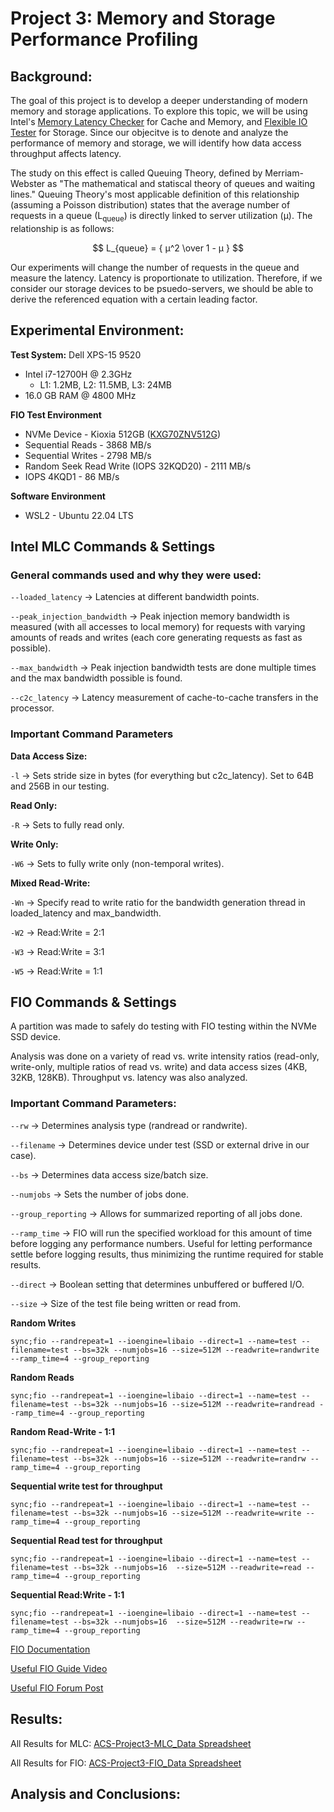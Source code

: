 # Project 3: Memory and Storage Performance Profiling

## Background:

The goal of this project is to develop a deeper understanding of modern memory and storage applications. To explore this topic, we will be using Intel's [Memory Latency Checker](https://www.intel.com/content/www/us/en/developer/articles/tool/intelr-memory-latency-checker.html) for Cache and Memory, and [Flexible IO Tester](https://github.com/axboe/fio) for Storage. Since our objecitve is to denote and analyze the performance of memory and storage, we will identify how data access throughput affects latency.

The study on this effect is called Queuing Theory, defined by Merriam-Webster as "The mathematical and statiscal theory of queues and waiting lines." Queuing Theory's most applicable definition of this relationship (assuming a Poisson distribution) states that the average number of requests in a queue (L<sub>queue</sub>) is directly linked to server utilization (μ). The relationship is as follows:

$$ L_{queue} = { μ^2 \over  1 - μ } $$

Our experiments will change the number of requests in the queue and measure the latency. Latency is proportionate to utilization. Therefore, if we consider our storage devices to be psuedo-servers, we should be able to derive the referenced equation with a certain leading factor.


## Experimental Environment:

**Test System:** Dell XPS-15 9520
* Intel i7-12700H @ 2.3GHz
  - L1: 1.2MB, L2: 11.5MB, L3: 24MB
* 16.0 GB RAM @ 4800 MHz

**FIO Test Environment**
* NVMe Device - Kioxia 512GB ([KXG70ZNV512G](https://www.harddrivebenchmark.net/hdd.php?hdd=NVMe%20KXG70ZNV512G%20NVMe%20KIOXIA%20512GB&id=29707))
* Sequential Reads - 3868 MB/s
* Sequential Writes - 2798 MB/s
* Random Seek Read Write (IOPS 32KQD20) - 2111 MB/s
* IOPS 4KQD1 - 86 MB/s

**Software Environment**
* WSL2 - Ubuntu 22.04 LTS

## Intel MLC Commands & Settings

### General commands used and why they were used:

`--loaded_latency` &rarr; Latencies at different bandwidth points.

`--peak_injection_bandwidth` &rarr; Peak injection memory bandwidth is measured (with all accesses to local memory) for requests with varying amounts of reads and writes (each core generating requests as fast as possible).

`--max_bandwidth` &rarr; Peak injection bandwidth tests are done multiple times and the max bandwidth possible is found.

`--c2c_latency` &rarr; Latency measurement of cache-to-cache transfers in the processor.

### Important Command Parameters

**Data Access Size:**

`-l` &rarr; Sets stride size in bytes (for everything but c2c_latency). Set to 64B and 256B in our testing.

**Read Only:**

`-R` &rarr; Sets to fully read only.

**Write Only:**

`-W6`  &rarr; Sets to fully write only (non-temporal writes).

**Mixed Read-Write:**

`-Wn` &rarr; Specify read to write ratio for the bandwidth generation thread in loaded_latency and max_bandwidth.

`-W2` &rarr; Read:Write = 2:1

`-W3` &rarr; Read:Write = 3:1

`-W5` &rarr; Read:Write = 1:1


## FIO Commands & Settings

A partition was made to safely do testing with FIO testing within the NVMe SSD device. 

Analysis was done on a variety of read vs. write intensity ratios (read-only, write-only, multiple ratios of read vs. write) and data access sizes (4KB, 32KB, 128KB). Throughput vs. latency was also analyzed.

### Important Command Parameters:

`--rw` &rarr; Determines analysis type (randread or randwrite).

`--filename` &rarr; Determines device under test (SSD or external drive in our case).

`--bs` &rarr; Determines data access size/batch size.

`--numjobs` &rarr; Sets the number of jobs done.

`--group_reporting` &rarr; Allows for summarized reporting of all jobs done.

`--ramp_time` &rarr; FIO will run the specified workload for this amount of time before logging any performance numbers. Useful for letting performance settle before logging results, thus minimizing the runtime required for stable results.

`--direct` &rarr;	Boolean setting that determines unbuffered or buffered I/O.

`--size` &rarr; Size of the test file being written or read from.


**Random Writes**
```shell
sync;fio --randrepeat=1 --ioengine=libaio --direct=1 --name=test --filename=test --bs=32k --numjobs=16 --size=512M --readwrite=randwrite --ramp_time=4 --group_reporting
```

**Random Reads**
```shell
sync;fio --randrepeat=1 --ioengine=libaio --direct=1 --name=test --filename=test --bs=32k --numjobs=16 --size=512M --readwrite=randread --ramp_time=4 --group_reporting
```

**Random Read-Write - 1:1**
```shell
sync;fio --randrepeat=1 --ioengine=libaio --direct=1 --name=test --filename=test --bs=32k --numjobs=16 --size=512M --readwrite=randrw --ramp_time=4 --group_reporting
```

**Sequential write test for throughput**
```shell
sync;fio --randrepeat=1 --ioengine=libaio --direct=1 --name=test --filename=test --bs=32k --numjobs=16 --size=512M --readwrite=write --ramp_time=4 --group_reporting
```

**Sequential Read test for throughput**
```shell
sync;fio --randrepeat=1 --ioengine=libaio --direct=1 --name=test --filename=test --bs=32k --numjobs=16  --size=512M --readwrite=read --ramp_time=4 --group_reporting
```

**Sequential Read:Write - 1:1**
```shell
sync;fio --randrepeat=1 --ioengine=libaio --direct=1 --name=test --filename=test --bs=32k --numjobs=16  --size=512M --readwrite=rw --ramp_time=4 --group_reporting
```

[FIO Documentation](https://fio.readthedocs.io/en/latest/)
 
[Useful FIO Guide Video](https://www.youtube.com/watch?v=RnqnogK5ceo&ab_channel=TechnicalBytes)

[Useful FIO Forum Post](https://forums.lawrencesystems.com/t/linux-benchmarking-with-fio/11122)

## Results:


All Results for MLC: [ACS-Project3-MLC_Data Spreadsheet](ACS-Project3-MLC_Data.xlsx)

All Results for FIO: [ACS-Project3-FIO_Data Spreadsheet](ACS-Project3-FIO_Data.xlsx)

## Analysis and Conclusions:
